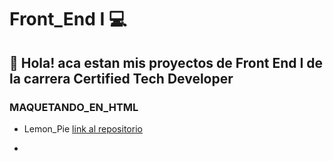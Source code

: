 # Front_End I 💻

## 👋 Hola! aca estan mis proyectos de Front End I de la carrera Certified Tech Developer

###  MAQUETANDO_EN_HTML 

- Lemon_Pie [link al repositorio](https://github.com/fllorgarcia/Front_End)

- 
